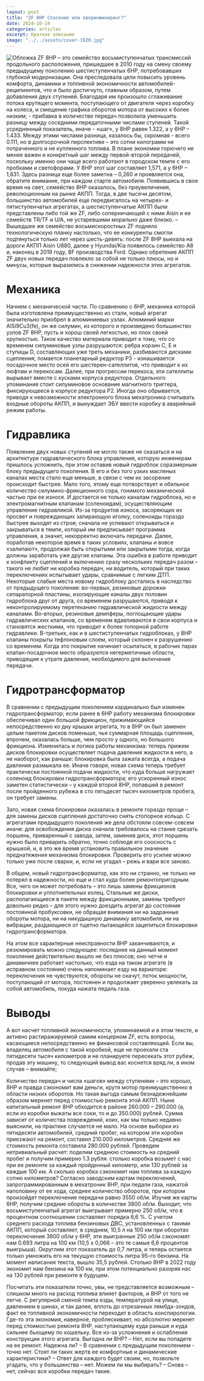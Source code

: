 ```yaml
---
layout: post
title: "ZF 8HP Спасение или оверинжиниринг?"
date: 2024-10-24
categories: articles
excerpt: Краткое описание
image: "../../assets/cover-1920.jpg"
---
```

![Обложка](../../assets/cover-1920.jpg)
ZF 8HP – это семейство восьмиступенчатых трансмиссий продольного расположения, пришедшее в 2010 году на смену своему предыдущему поколению шестиступенчатых 6HP, потребовавших глубокой модернизации. Она преследовала цели повысить уровень комфорта, динамики и топливной экономичности автомобилей-реципиентов, что и было достигнуто, главным образом, путем добавления двух ступеней. Благодаря им произошло сглаживание потока крутящего момента, поступающего от двигателя через коробку на колеса, и смещение графика оборотов мотора от высоких к более низким; - прибавка в количестве передач позволила уменьшить разницу между соседними передаточными числами ступеней. Такой усредненный показатель, иначе - «шаг», у 8HP равен 1.322, а у 6HP – 1.433. Между этими числами разница, казалось бы, скромная - всего 0.111, но в долгосрочной перспективе – это сотни килограмм не потраченного и не купленного топлива. В плане экономии горючего не менее важен и конкретный шаг между первой-второй передачей, поскольку именно они чаще всего работают в городском темпе с его пробками и светофорами. У 8HP этот шаг составляет 1,571, а у 6HP – 1,831. Здесь разница еще более заметна – 0,260 и проявляется она, обратите внимание, при каждом старте автомобиля.
Появившись в свое время на свет, семейство 8HP оказалось, без преувеличения, революционным на рынке АКПП. Тогда, в две тысячи десятом, большинство автомобилей еще передвигалось на четырех- и пятиступенчатых агрегатах, а шестиступенчатые АКПП были представлены либо той же ZF, либо соперничающей с ними Aisin и ее семейств TR/TF и U/A, не устаревшими морально даже близко. – Вышедшее же семейство восьмискоростных ZF подняло технологическую планку настолько, что ее конкуренты смогли подтянуться только лет через шесть-девять: после ZF 8HP выехала на дороги АКПП Aisin U880, далее у Hyundai/Kia появилось семейство A8 и, наконец в 2019 году, 8F производства Ford.
Однако обретение АКПП ZF двух новых передач повлекло за собой не только плюсы, но и минусы, которые выразились в снижении надежности этих агрегатов.

# Механика
Начнем с механической части. По сравнению с 6HP, механика которой была изготовлена преимущественно из стали, новый агрегат значительно приобрел в алюминиевых узлах. Алюминий марки AlSi9Cu3(fe), он же силумин, из которого и произведено большинство узлов ZF 8HP, пусть и хорош своей легкостью, но плох своей хрупкостью. Такое качество материала приводит к тому, что со временем силуминовые узлы разрушаются: ребра корзин C, E и ступицы D, составляющих уже треть механики, разбиваются дисками сцепления; ломается планетарный редуктор P3 - изнашивается посадочное место осей его шестерен-сателлитов, что приводит к их люфтам и перекосам. Далее, при прогрессии перекоса, эти сателлиты вырывает вместе с кусками корпуса редуктора. Отдельного упоминания стоит силуминовое основание магнитного триггера, фиксирующееся в корпусе редуктора P2. Иногда оно обрывается, приводя к невозможности электронного блока мехатроника считывать входные обороты АКПП, и вынуждает ЭБУ ввести коробку в аварийный режим работы.

# Гидравлика
Появление двух новых ступеней не могло также не сказаться и на архитектуре гидравлического блока управления, которую инженерам пришлось усложнить, при этом оставив новый гидроблок соразмерным блоку предыдущего поколения. В его и без того узких масляных каналах места стало еще меньше, в связи с чем их засорение происходит быстрее. Мало того, этому еще потворствует и обильное количество силумино-фрикционного сора, гонимого механической частью при ее износе. И достается не только каналам гидроблока, но и электромагнитным клапанам (соленоидам), осуществляющим управление гидравликой. Из-за продуктов износа, засоряющих их просвет и повреждающих запирающую иголку, соленоиды гораздо быстрее выходят из строя; сначала не успевают открываться и закрываться в темпе, который им предписывает программа управления, а значит, некорректно включать передачи. Далее, поработав некоторое время в таких условиях, клапаны и вовсе «залипают», продолжая быть открытыми или закрытыми тогда, когда должны заработать уже другие клапаны. Эта ошибка в работе приводит к конфликту сцеплений и включению сразу нескольких передач разом – такого не любит ни коробка передач, ни водитель, который при таких переключениях испытывает удары, сравнимые с легким ДТП. 
Некоторые слабые места новому гидроблоку достались в наследство от предыдущего поколения: во-первых, резиновые дорожки сепараторной пластины, изолирующие каналы двух половин гидроблока друг от друга, со временем разрушаются, приводя к неконтролируемому перетеканию гидравлической жидкости между каналами. Во-вторых, резиновые демпферы, поглощающие удары гидравлических клапанов, со временем вдавливаются в свои корпуса и становятся жесткими, что приводит к более топорной работе гидравлики. В-третьих, как и в шестиступенчатых гидроблоках, у 8HP клапаны покрыты тефлоновым слоем, который склонен к разрушению со временем. Когда это покрытие начинает осыпаться, в рабочих парах клапан-посадочное место образуются негерметичные области, приводящие к утрате давления, необходимого для включения передачи.

# Гидротрансформатор
В сравнении с предыдущим поколением кардинально был изменен гидротрансформатор; если ранее в 6HP работу механизма блокировки обеспечивал один большой фрикцион, прижимающийся непосредственно ко дну крышки агрегата, то в 8HP он был заменен целым пакетом дисков поменьше, чья суммарная площадь сцепления, впрочем, оказалась больше, чем просто у одного, но большого фрикциона. Изменилась и логика работы механизма: теперь прижим дисков блокировки осуществляет подача давления жидкости в него, а не наоборот, как раньше: блокировка была зажата всегда, а подача давления размыкала ее. Иначе говоря, новая схема теперь требует практически постоянной подачи жидкости, что куда больше нагружает соленоид блокировки гидротрансформатора; его ускоренный износ заметен статистически – у каждой второй 8HP, попавшей в ремонт после пройденного рубежа в сто пятьдесят тысяч километров пробега, он требует замены.

Зато, новая схема блокировки оказалась в ремонте гораздо проще – для замены дисков сцепления достаточно снять стопорное кольцо. С агрегатами предыдущего поколения же дела обстояли совсем-совсем иначе: для освобождения диска сначала требовалось на станке срезать поршень, приваренный с завода, затем, заменив диск, этот поршень нужно было приварить обратно, точно соблюдя его соосность с крышкой, и, в это же время установить правильное значение преднатяжения механизма блокировки. Проверить его усилие можно только уже после сварки, и, если не угадал – режь и вари все заново.

В общем, новый гидротрансформатор, как это ни странно, не только не потерял в надежности, но еще и стал куда более ремонтопригодным. Все, чего он может потребовать – это лишь замены фрикционов блокировки и уплотнительных колец. Стальные же диски, располагающиеся в пакете между фрикционными, замены требуют довольно редко – для этого нужно доездить агрегат до состояния постоянной пробуксовки, не обращая внимания ни на задранные обороты мотора, ни на никудышную динамику автомобиля, ни на вибрации, раздающиеся от тщетно пытающейся зацепиться блокировки гидротрансформатора.

На этом все характерные неисправности 8HP заканчиваются, и резюмировать можно следующее: последнее на данный момент поколение действительно вышло не без плюсов; оно четче и динамичнее работает настолько, что езда на таком агрегате (в исправном состоянии) очень напоминает езду на вариаторе: переключения не чувствуются, обороты не скачут, поток мощности, поступающий от мотора, постоянен и продолжает уверенно увлекать за собой автомобиль, покуда нажата педаль газа.

# Выводы
А вот насчет топливной экономичности, упоминаемой и в этом тексте, и активно растиражируемой самим концерном ZF, есть вопросы, касающиеся непосредственно ее финансовой составляющей. Если вы, владелец автомобиля с такой коробкой, еще не проехали ста пятидесяти тысяч километров и не планируете пересекать этот рубеж, продав эту машину, то следующий вывод вас коснется вряд ли, в ином случае – внимайте;

Количество передач и числа «шагов» между ступенями – это хорошо, 8HP и правда сэкономит вам деньги, крутя мотор преимущественно в области низких оборотов. Но такая выгода самым безнадежнейшим образом меркнет перед стоимостью ремонта этой АКПП. Ныне капитальный ремонт 8HP обходится в районе 260.000 – 290.000 (а, если из коробки выжаты все соки, то и до 350.000) рублей. Сумма зависит от количества повреждений, коих, как мы только недавно выяснили, на практике случается не мало. На основе выборки из пятидесяти автомобилей, средний пробег, на котором эти коробки приезжают на ремонт, составил 210.000 километров. Средняя же стоимость ремонта составила 280.000 рублей. Проведем нетривиальный расчет: поделим среднюю стоимость на средний пробег и получим примерно 1.3 рубля: столько коробка возьмет с нас при ее ремонте за каждый пройденный километр, или 130 рублей за каждые 100 км. А сколько коробка сэкономит нам топлива за каждую сотню километров?
Согласно заводским картам переключений, запрограммированным в мехатроник 8HP, при педали газа, нажатой наполовину от ее хода, среднее количество оборотов, при котором произойдет переключение передачи равно 3550 об/м. Изучив же карты 6HP, получим средние обороты в количестве 3800 об/м. Выходит, что восьмиступенчатый агрегат выигрывает примерно 250 об/м, что в процентном соотношении составляет порядка 6,6 %. С учетом среднего расхода топлива бензиновых ДВС, установленных с такими АКПП, который составляет, в среднем, 10,5 л на 100 км при оборотах переключения 3800 об/м у 6HP, эти выигранные 250 об/м сэкономят нам 0.693 литра на 100 км (10,5 х 0,066 – это те самые 6,6 процентов выигрыша). Округлим этот показатель до 0,7 литра, и теперь остается только умножить его на текущую стоимость литра 95-го бензина. На момент написания текста, вышло 35,5 рублей. Столько 8HP в 2022 году экономит нам бензина на 100 км, при этом потенциально разоряя нас на 130 рублей при ремонте в будущем.

Посчитать эти показатели точно, увы, не представляется возможным – слишком много на расход топлива влияет факторов, и 8HP от того не легче. С регулярной сменой темпа езды, температурой на улице, давлением в шинах, и так далее, вплоть до отрезанных лямбда-зондов, факт ее топливной экономичности переходит в область конспирологии. Где-то эта экономия, наверное, проблескивает, но абсолютно меркнет перед стоимостью ремонта 8HP, наступающему куда раньше и куда сильнее бьющему по кошельку. Все из-за усложнения и ослабления конструкции этого агрегата.
Выгодна ли 8HP? – Нет, если вы попадете на ее ремонт. Надежна ли? – В сравнении с предыдущим поколением - точно нет. Стоят ли таких жертв ее комфортные и динамические характеристики? – Ответ для каждого будет своим, но, позвольте угадать, что у большинства – нет. Можем ли мы выбирать? – Снова – нет, сейчас все коробки передач такие.

